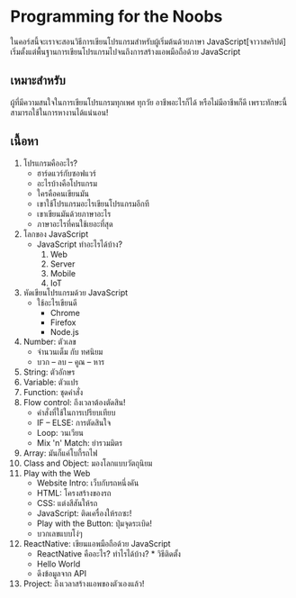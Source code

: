 # Programming for the Noobs

ในคอร์สนี้จะเราจะสอนวิธีการเขียนโปรแกรมสำหรับผู้เริ่มต้นด้วยภาษา JavaScript[จาวาสคริปต์]
เริ่มตั้งแต่พื้นฐานการเขียนโปรแกรมไปจนถึงการสร้างแอพมือถือด้วย JavaScript

## เหมาะสำหรับ
ผู้ที่มีความสนใจในการเขียนโปรแกรมทุกเพศ ทุกวัย อาชีพอะไรก็ได้ หรือไม่มีอาชีพก็ดี
เพราะทักษะนี้สามารถใช้ในการหางานได้แน่นอน!

## เนื้อหา

1. โปรแกรมคืออะไร?
   * ฮาร์ดแวร์กับซอฟแวร์
   * อะไรบ้างคือโปรแกรม
   * ใครคือคนเขียนมัน
   * เขาใช้โปรแกรมอะไรเขียนโปรแกรมอีกที
   * เขาเขียนมันด้วยภาษาอะไร
   * ภาษาอะไรที่คนใช้เยอะที่สุด
2. โลกของ JavaScript
   * JavaScript ทำอะไรได้บ้าง?
     1. Web
     2. Server
     3. Mobile
     4. IoT
3. หัดเขียนโปรแกรมด้วย JavaScript
   * ใช้อะไรเขียนดี
     * Chrome
     * Firefox
     * Node.js
4.  Number: ตัวเลข
    * จำนวนเต็ม กับ ทศนิยม
    * บวก – ลบ – คูณ – หาร
5. String: ตัวอักษร
6. Variable: ตัวแปร
7. Function: ชุดคำสั่ง
8. Flow control: ถึงเวลาต้องตัดสิน!
   * คำสั่งที่ใช้ในการเปรียบเทียบ
   * IF – ELSE: การตัดสินใจ
   * Loop: วนเวียน
   * Mix 'n' Match: ยำรวมมิตร
9. Array: มันก็แค่โบกี้รถไฟ
10. Class and Object: มองโลกแบบวัตถุนิยม
11. Play with the Web
    * Website Intro: เว็บกับรถหนึ่งคัน
    * HTML: โครงสร้างของรถ
    * CSS: แต่งสีสันให้รถ
    * JavaScript: ติดเครื่องให้รถซะ!
    * Play with the Button: ปุ่มจุดระเบิด!
    * บวกเลขแบบโง่ๆ
12. ReactNative: เขียนแอพมือถือด้วย JavaScript
    * ReactNative คืออะไร? ทำไรได้บ้าง?
           * วิธีติดตั้ง
    * Hello World
    * ดึงข้อมูลจาก API
13. Project: ถึงเวลาสร้างแอพของตัวเองแล้ว!